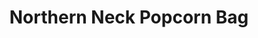 ---
title: "Northern Neck Popcorn Bag"
url: /warsaw/northern-neck-popcorn-bag/
shop: confectionery
---